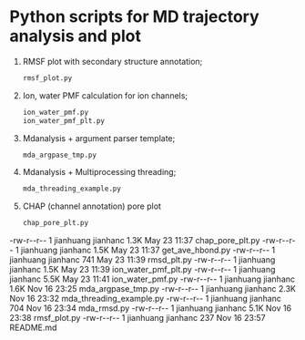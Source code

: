 # Python scripts for MD trajectory analysis and plot
1. RMSF plot with secondary structure annotation;
    ```python
    rmsf_plot.py
    ```
2. Ion, water PMF calculation for ion channels;
    ```python
    ion_water_pmf.py
    ion_water_pmf_plt.py
    ```
3. Mdanalysis + argument parser template;
    ```python
    mda_argpase_tmp.py
    ```
4. Mdanalysis + Multiprocessing threading;
    ```python
    mda_threading_example.py
    ```

5. CHAP (channel annotation) pore plot
    ```python
    chap_pore_plt.py
    ```

-rw-r--r-- 1 jianhuang jianhanc 1.3K May 23 11:37 chap_pore_plt.py
-rw-r--r-- 1 jianhuang jianhanc 1.5K May 23 11:37 get_ave_hbond.py
-rw-r--r-- 1 jianhuang jianhanc  741 May 23 11:39 rmsd_plt.py
-rw-r--r-- 1 jianhuang jianhanc 1.5K May 23 11:39 ion_water_pmf_plt.py
-rw-r--r-- 1 jianhuang jianhanc 5.5K May 23 11:41 ion_water_pmf.py
-rw-r--r-- 1 jianhuang jianhanc 1.6K Nov 16 23:25 mda_argpase_tmp.py
-rw-r--r-- 1 jianhuang jianhanc 2.3K Nov 16 23:32 mda_threading_example.py
-rw-r--r-- 1 jianhuang jianhanc  704 Nov 16 23:34 mda_rmsd.py
-rw-r--r-- 1 jianhuang jianhanc 5.1K Nov 16 23:38 rmsf_plot.py
-rw-r--r-- 1 jianhuang jianhanc  237 Nov 16 23:57 README.md
